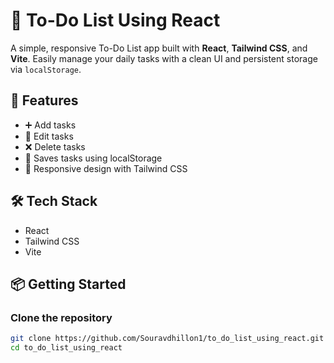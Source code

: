 # 📝 To-Do List Using React

A simple, responsive To-Do List app built with **React**, **Tailwind CSS**, and **Vite**. Easily manage your daily tasks with a clean UI and persistent storage via `localStorage`.

## 🚀 Features

- ➕ Add tasks
- 📝 Edit tasks
- ❌ Delete tasks
- 💾 Saves tasks using localStorage
- 📱 Responsive design with Tailwind CSS

## 🛠️ Tech Stack

- React
- Tailwind CSS
- Vite

## 📦 Getting Started

### Clone the repository

```bash
git clone https://github.com/Souravdhillon1/to_do_list_using_react.git
cd to_do_list_using_react
